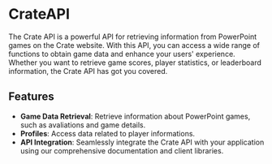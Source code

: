 # CrateAPI

The Crate API is a powerful API for retrieving information from PowerPoint games on the Crate website. With this API, you can access a wide range of functions to obtain game data and enhance your users' experience. Whether you want to retrieve game scores, player statistics, or leaderboard information, the Crate API has got you covered.

## Features

- **Game Data Retrieval**: Retrieve information about PowerPoint games, such as avaliations and game details.
- **Profiles**: Access data related to player informations.
- **API Integration**: Seamlessly integrate the Crate API with your application using our comprehensive documentation and client libraries.